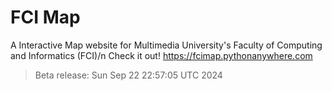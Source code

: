 # FCI Map
A Interactive Map website for Multimedia University's Faculty of Computing and Informatics (FCI)/n
Check it out!
https://fcimap.pythonanywhere.com

> Beta release: 
> Sun Sep 22 22:57:05 UTC 2024
